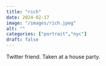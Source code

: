 ```yaml
---
title: "rich"
date: 2024-02-17
image: "/images/rich.jpeg"
alt: ""
categories: ["portrait","nyc"]
draft: false
---
```


Twitter friend. Taken at a house party.